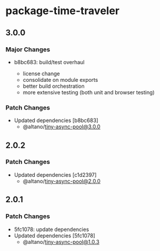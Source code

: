 # package-time-traveler

## 3.0.0

### Major Changes

- b8bc683: build/test overhaul

  - license change
  - consolidate on module exports
  - better build orchestration
  - more extensive testing (both unit and browser testing)

### Patch Changes

- Updated dependencies [b8bc683]
  - @altano/tiny-async-pool@3.0.0

## 2.0.2

### Patch Changes

- Updated dependencies [c1d2397]
  - @altano/tiny-async-pool@2.0.0

## 2.0.1

### Patch Changes

- 5fc1078: update dependencies
- Updated dependencies [5fc1078]
  - @altano/tiny-async-pool@1.0.3
